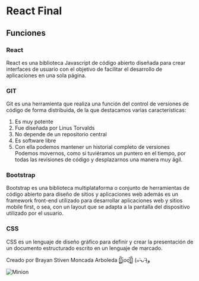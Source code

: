 # React Final 

## Funciones 
### React

React es una biblioteca Javascript de código abierto diseñada para crear interfaces de usuario con el objetivo de facilitar el desarrollo de aplicaciones en una sola página.


### GIT

Git es una herramienta que realiza una función del control de versiones de código de forma distribuida, de la que destacamos varias características:

1. Es muy potente
2. Fue diseñada por Linus Torvalds
3. No depende de un repositorio central
4. Es software libre
5. Con ella podemos mantener un historial completo de versiones
Podemos movernos, como si tuviéramos un puntero en el tiempo, por todas las revisiones de código y desplazarnos una manera muy ágil.

### Bootstrap

Bootstrap es una biblioteca multiplataforma o conjunto de herramientas de código abierto para diseño de sitios y aplicaciones web además es un framework front-end utilizado para desarrollar aplicaciones web y sitios mobile first, o sea, con un layout que se adapta a la pantalla del dispositivo utilizado por el usuario.

### CSS

CSS es un lenguaje de diseño gráfico para definir y crear la presentación de un documento estructurado escrito en un lenguaje de marcado.​

Creado por Brayan Stiven Moncada Arboleda [̲̅$̲̅(̲̅ιοο̲̅)̲̅$̲̅]   (๑˃̵ᴗ˂̵)ﻭ

![Minion](https://octodex.github.com/images/minion.png)